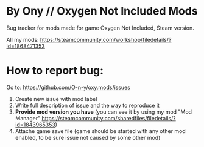 # By Ony // Oxygen Not Included Mods
Bug tracker for mods made for game Oxygen Not Included, Steam version.

All my mods: 
https://steamcommunity.com/workshop/filedetails/?id=1868471353


# How to report bug:

Go to: https://github.com/O-n-y/oxy.mods/issues
1. Create new issue with mod label
2. Write full description of issue and the way to reproduce it
3. **Provide mod version you have** (you can see it by using my mod "Mod Manager" https://steamcommunity.com/sharedfiles/filedetails/?id=1843965353)
4. Attache game save file (game should be started with any other mod enabled, to be sure issue not caused by some other mod)
